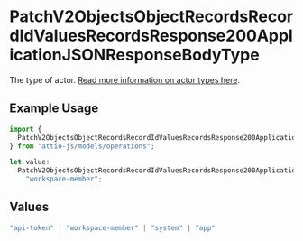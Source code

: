 # PatchV2ObjectsObjectRecordsRecordIdValuesRecordsResponse200ApplicationJSONResponseBodyType

The type of actor. [Read more information on actor types here](/docs/actors).

## Example Usage

```typescript
import {
  PatchV2ObjectsObjectRecordsRecordIdValuesRecordsResponse200ApplicationJSONResponseBodyType,
} from "attio-js/models/operations";

let value:
  PatchV2ObjectsObjectRecordsRecordIdValuesRecordsResponse200ApplicationJSONResponseBodyType =
    "workspace-member";
```

## Values

```typescript
"api-token" | "workspace-member" | "system" | "app"
```